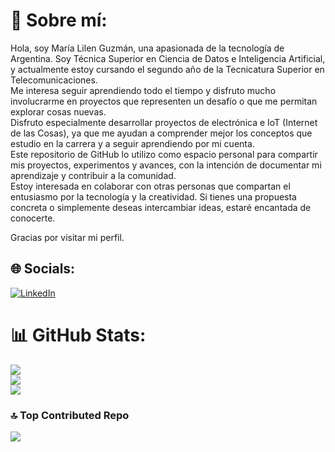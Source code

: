 # 💫 Sobre mí:
Hola, soy María Lilen Guzmán, una apasionada de la tecnología de Argentina.
Soy Técnica Superior en Ciencia de Datos e Inteligencia Artificial, y actualmente estoy cursando el segundo año de la Tecnicatura Superior en Telecomunicaciones.<br>
Me interesa seguir aprendiendo todo el tiempo y disfruto mucho involucrarme en proyectos que representen un desafío o que me permitan explorar cosas nuevas.<br>
Disfruto especialmente desarrollar proyectos de electrónica e IoT (Internet de las Cosas), ya que me ayudan a comprender mejor los conceptos que estudio en la carrera y a seguir aprendiendo por mi cuenta.<br>
Este repositorio de GitHub lo utilizo como espacio personal para compartir mis proyectos, experimentos y avances, con la intención de documentar mi aprendizaje y contribuir a la comunidad.<br>
Estoy interesada en colaborar con otras personas que compartan el entusiasmo por la tecnología y la creatividad. Si tienes una propuesta concreta o simplemente deseas intercambiar ideas, estaré encantada de conocerte.<br>

Gracias por visitar mi perfil.


## 🌐 Socials:
[![LinkedIn](https://img.shields.io/badge/LinkedIn-%230077B5.svg?logo=linkedin&logoColor=white)](https://www.linkedin.com/in/maria-lilen-guzman) 


# 📊 GitHub Stats:
![](https://github-readme-stats.vercel.app/api?username=marialilenguzman&theme=gotham&hide_border=false&include_all_commits=true&count_private=false)<br/>
![](https://github-readme-streak-stats.herokuapp.com/?user=marialilenguzman&theme=gotham&hide_border=false)<br/>
![](https://github-readme-stats.vercel.app/api/top-langs/?username=marialilenguzman&theme=gotham&hide_border=false&include_all_commits=true&count_private=false&layout=compact)

### 🔝 Top Contributed Repo
![](https://github-contributor-stats.vercel.app/api?username=marialilenguzman&limit=5&theme=dark&combine_all_yearly_contributions=true)

<!-- Proudly created with GPRM ( https://gprm.itsvg.in ) -->
